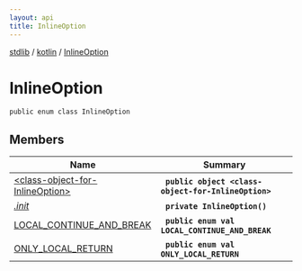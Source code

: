 ```yaml
---
layout: api
title: InlineOption
---
```

[stdlib](../../index.md) / [kotlin](../index.md) / [InlineOption](index.md)

# InlineOption

```
public enum class InlineOption
```

## Members

| Name | Summary |
|------|---------|
|[&lt;class-object-for-InlineOption&gt;](_class-object-for-InlineOption_/index.md)|&nbsp;&nbsp;**`public object <class-object-for-InlineOption>`**<br>|
|[*.init*](_init_.md)|&nbsp;&nbsp;**`private InlineOption()`**<br>|
|[LOCAL_CONTINUE_AND_BREAK](LOCAL_CONTINUE_AND_BREAK/index.md)|&nbsp;&nbsp;**`public enum val LOCAL_CONTINUE_AND_BREAK`**<br>|
|[ONLY_LOCAL_RETURN](ONLY_LOCAL_RETURN/index.md)|&nbsp;&nbsp;**`public enum val ONLY_LOCAL_RETURN`**<br>|
